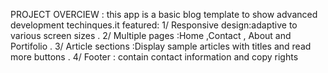 PROJECT OVERCIEW :
this app is a basic blog template to show advanced development techinques.it featured:
1/ Responsive design:adaptive to various screen sizes .
2/ Multiple pages :Home ,Contact , About and Portifolio .
3/ Article sections :Display sample articles with titles and read more buttons .
4/ Footer : contain contact information and copy rights